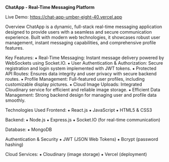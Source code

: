 **ChatApp - Real-Time Messaging Platform**

Live Demo:
https://chat-app-umber-eight-40.vercel.app

Overview
ChatApp is a dynamic, full-stack real-time messaging application designed to provide users with a seamless and secure communication experience. 
Built with modern web technologies, it showcases robust user management, instant messaging capabilities, and comprehensive profile features.

Key Features:
⁕ Real-Time Messaging: Instant message delivery powered by WebSockets using Socket.IO.
⁕ User Authentication & Authorization: Secure registration and login system implemented with JWT tokens.
⁕ Protected API Routes: Ensures data integrity and user privacy with secure backend routes.
⁕ Profile Management: Full-featured user profiles, including customizable display pictures.
⁕ Cloud Image Uploads: Integrated Cloudinary service for efficient and reliable image storage.
⁕ Efficient Data Management: Strong backend design for managing user and profile data smoothly.

Technologies Used
Frontend:
⁕ React.js
⁕ JavaScript
⁕ HTML5 & CSS3

Backend:
⁕ Node.js
⁕ Express.js
⁕ Socket.IO (for real-time communication)

Database:
⁕ MongoDB

Authentication & Security
⁕ JWT (JSON Web Tokens)
⁕ Bcrypt (password hashing)

Cloud Services:
⁕ Cloudinary (image storage)
⁕ Vercel (deployment)
